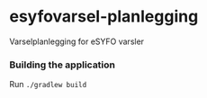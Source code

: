 # esyfovarsel-planlegging
Varselplanlegging for eSYFO varsler

### Building the application
Run `./gradlew build`

